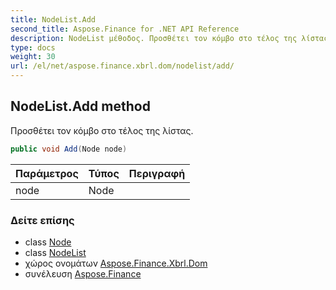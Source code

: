 ```yaml
---
title: NodeList.Add
second_title: Aspose.Finance for .NET API Reference
description: NodeList μέθοδος. Προσθέτει τον κόμβο στο τέλος της λίστας.
type: docs
weight: 30
url: /el/net/aspose.finance.xbrl.dom/nodelist/add/
---
```

## NodeList.Add method

Προσθέτει τον κόμβο στο τέλος της λίστας.

```csharp
public void Add(Node node)
```

| Παράμετρος | Τύπος | Περιγραφή |
| --- | --- | --- |
| node | Node |  |

### Δείτε επίσης

* class [Node](../../node/)
* class [NodeList](../)
* χώρος ονομάτων [Aspose.Finance.Xbrl.Dom](../../nodelist/)
* συνέλευση [Aspose.Finance](../../../)


